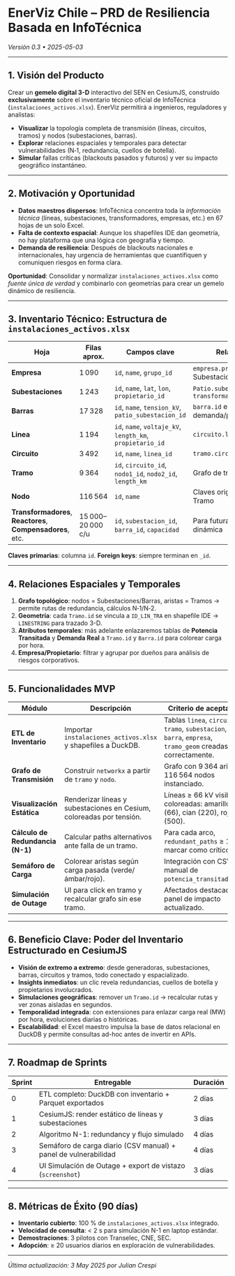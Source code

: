 # EnerViz Chile – PRD de Resiliencia Basada en InfoTécnica

*Versión 0.3 • 2025-05-03*

---

## 1. Visión del Producto

Crear un **gemelo digital 3-D** interactivo del SEN en CesiumJS, construído **exclusivamente** sobre el inventario técnico oficial de InfoTécnica (`instalaciones_activos.xlsx`). EnerViz permitirá a ingenieros, reguladores y analistas:

* **Visualizar** la topología completa de transmisión (líneas, circuitos, tramos) y nodos (subestaciones, barras).
* **Explorar** relaciones espaciales y temporales para detectar vulnerabilidades (N‑1, redundancia, cuellos de botella).
* **Simular** fallas críticas (blackouts pasados y futuros) y ver su impacto geográfico instantáneo.

---

## 2. Motivación y Oportunidad

* **Datos maestros dispersos**: InfoTécnica concentra toda la *información técnica* (líneas, subestaciones, transformadores, empresas, etc.) en 67 hojas de un solo Excel.
* **Falta de contexto espacial**: Aunque los shapefiles IDE dan geometría, no hay plataforma que una lógica con geografía y tiempo.
* **Demanda de resiliencia**: Después de blackouts nacionales e internacionales, hay urgencia de herramientas que cuantifiquen y comuniquen riesgos en forma clara.

**Oportunidad**: Consolidar y normalizar `instalaciones_activos.xlsx` como *fuente única de verdad* y combinarlo con geometrías para crear un gemelo dinámico de resiliencia.

---

## 3. Inventario Técnico: Estructura de `instalaciones_activos.xlsx`

| Hoja                                                        | Filas aprox.      | Campos clave                                              | Relaciones (FK)                                        |
| ----------------------------------------------------------- | ----------------- | --------------------------------------------------------- | ------------------------------------------------------ |
| **Empresa**                                                 | 1 090             | `id`, `name`, `grupo_id`                                  | `empresa.propietario_id` en Subestación, Línea         |
| **Subestaciones**                                           | 1 243             | `id`, `name`, `lat`, `lon`, `propietario_id`              | `Patio.subestacion_id`, `transformador.subestacion_id` |
| **Barras**                                                  | 17 328            | `id`, `name`, `tension_kV`, `patio_subestacion_id`        | `barra.id` enlaza a demanda/precios                    |
| **Linea**                                                   | 1 194             | `id`, `name`, `voltaje_kV`, `length_km`, `propietario_id` | `circuito.linea_id`                                    |
| **Circuito**                                                | 3 492             | `id`, `name`, `linea_id`                                  | `tramo.circuito_id`                                    |
| **Tramo**                                                   | 9 364             | `id`, `circuito_id`, `nodo1_id`, `nodo2_id`, `length_km`  | Grafo de transmisión                                   |
| **Nodo**                                                    | 116 564           | `id`, `name`                                              | Claves origen/destino en Tramo                         |
| **Transformadores**, **Reactores**, **Compensadores**, etc. | 15 000–20 000 c/u | `id`, `subestacion_id`, `barra_id`, `capacidad`           | Para futura capa de carga dinámica                     |

**Claves primarias**: columna `id`.  **Foreign keys**: siempre terminan en `_id`.

---

## 4. Relaciones Espaciales y Temporales

1. **Grafo topológico**: nodos = Subestaciones/Barras, aristas = Tramos → permite rutas de redundancia, cálculos N‑1/N‑2.
2. **Geometría**: cada `Tramo.id` se vincula a `ID_LIN_TRA` en shapefile IDE → `LINESTRING` para trazado 3-D.
3. **Atributos temporales**: más adelante enlazaremos tablas de **Potencia Transitada** y **Demanda Real** a `Tramo.id` y `Barra.id` para colorear carga por hora.
4. **Empresa/Propietario**: filtrar y agrupar por dueños para análisis de riesgos corporativos.

---

## 5. Funcionalidades MVP

| Módulo                           | Descripción                                                          | Criterio de aceptación                                                                                      |
| -------------------------------- | -------------------------------------------------------------------- | ----------------------------------------------------------------------------------------------------------- |
| **ETL de Inventario**            | Importar `instalaciones_activos.xlsx` y shapefiles a DuckDB.         | Tablas `linea`, `circuito`, `tramo`, `subestacion`, `barra`, `empresa`, `tramo_geom` creadas correctamente. |
| **Grafo de Transmisión**         | Construir `networkx` a partir de `tramo` y `nodo`.                   | Grafo con 9 364 aristas, 116 564 nodos instanciado.                                                         |
| **Visualización Estática**       | Renderizar líneas y subestaciones en Cesium, coloreadas por tensión. | Líneas ≥ 66 kV visibles y coloreadas: amarillo (66), cian (220), rojo (500).                                |
| **Cálculo de Redundancia (N-1)** | Calcular paths alternativos ante falla de un tramo.                  | Para cada arco, `redundant_paths` ≥ 1 o marcar como crítico.                                                |
| **Semáforo de Carga**            | Colorear aristas según carga pasada (verde/ámbar/rojo).              | Integración con CSV manual de `potencia_transitada.csv`.                                                    |
| **Simulación de Outage**         | UI para click en tramo y recalcular grafo sin ese tramo.             | Afectados destacados y panel de impacto actualizado.                                                        |

---

## 6. Beneficio Clave: Poder del Inventario Estructurado en CesiumJS

* **Visión de extremo a extremo**: desde generadoras, subestaciones, barras, circuitos y tramos, todo conectado y espacializado.
* **Insights inmediatos**: un clic revela redundancias, cuellos de botella y propietarios involucrados.
* **Simulaciones geográficas**: remover un `Tramo.id` → recalcular rutas y ver zonas aisladas en segundos.
* **Temporalidad integrada**: con extensiones para enlazar carga real (MW) por hora, evoluciones diarias o históricas.
* **Escalabilidad**: el Excel maestro impulsa la base de datos relacional en DuckDB y permite consultas ad-hoc antes de invertir en APIs.

---

## 7. Roadmap de Sprints

| Sprint | Entregable                                                      | Duración |
| ------ | --------------------------------------------------------------- | -------- |
| 0      | ETL completo: DuckDB con inventario + Parquet exportados        | 2 días   |
| 1      | CesiumJS: render estático de líneas y subestaciones             | 3 días   |
| 2      | Algoritmo N-1: redundancy y flujo simulado                      | 4 días   |
| 3      | Semáforo de carga diario (CSV manual) + panel de vulnerabilidad | 4 días   |
| 4      | UI Simulación de Outage + export de vistazo (`screenshot`)      | 3 días   |

---

## 8. Métricas de Éxito (90 días)

* **Inventario cubierto**: 100 % de `instalaciones_activos.xlsx` integrado.
* **Velocidad de consulta**: < 2 s para simulación N-1 en laptop estándar.
* **Demostraciones**: 3 pilotos con Transelec, CNE, SEC.
* **Adopción**: ≥ 20 usuarios diarios en exploración de vulnerabilidades.

---

*Última actualización: 3 May 2025 por Julian Crespi*


